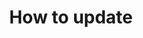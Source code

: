 ---
lang: en
layout: doc
permalink: /doc/how-to-update/
redirect_from:
- /doc/updating-qubes-os/
redirect_to: https://qubes-doc-rst.readthedocs.io/en/latest/user/how-to-guides/how-to-update.html
ref: 200
title: How to update
---